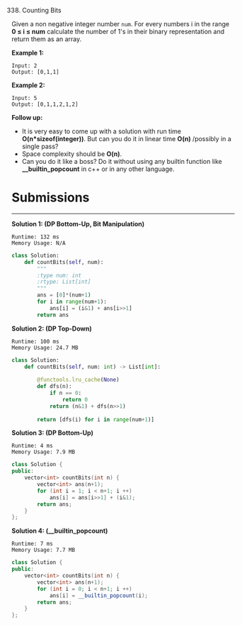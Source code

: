 338. Counting Bits

Given a non negative integer number `num`. For every numbers i in the range **0 ≤ i ≤ num** calculate the number of 1's in their binary representation and return them as an array.

**Example 1:**
```
Input: 2
Output: [0,1,1]
```

**Example 2:**
```
Input: 5
Output: [0,1,1,2,1,2]
```

**Follow up:**

* It is very easy to come up with a solution with run time **O(n*sizeof(integer))**. But can you do it in linear time **O(n)** /possibly in a single pass?
* Space complexity should be **O(n)**.
* Can you do it like a boss? Do it without using any builtin function like **__builtin_popcount** in c++ or in any other language.

# Submissions
---
**Solution 1: (DP Bottom-Up, Bit Manipulation)**
```
Runtime: 132 ms
Memory Usage: N/A
```
```python
class Solution:
    def countBits(self, num):
        """
        :type num: int
        :rtype: List[int]
        """
        ans = [0]*(num+1)
        for i in range(num+1):
            ans[i] = (i&1) + ans[i>>1]
        return ans
```

**Solution 2: (DP Top-Down)**
```
Runtime: 100 ms
Memory Usage: 24.7 MB
```
```python
class Solution:
    def countBits(self, num: int) -> List[int]:
        
        @functools.lru_cache(None)
        def dfs(n):
            if n == 0:
                return 0
            return (n&1) + dfs(n>>1)
            
        return [dfs(i) for i in range(num+1)]
```

**Solution 3: (DP Bottom-Up)**
```
Runtime: 4 ms
Memory Usage: 7.9 MB
```
```c++
class Solution {
public:
    vector<int> countBits(int n) {
        vector<int> ans(n+1);
        for (int i = 1; i < n+1; i ++)
            ans[i] = ans[i>>1] + (i&1);
        return ans;
    }
};
```

**Solution 4: (__builtin_popcount)**
```
Runtime: 7 ms
Memory Usage: 7.7 MB
```
```c++
class Solution {
public:
    vector<int> countBits(int n) {
        vector<int> ans(n+1);
        for (int i = 0; i < n+1; i ++)
            ans[i] = __builtin_popcount(i);
        return ans;
    }
};
```
